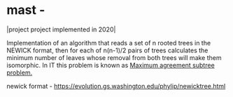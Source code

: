 # mast - 
|project project implemented in 2020|

Implementation of an algorithm that reads a set of n rooted trees in the NEWICK format, then for each of n(n-1)/2 pairs of trees calculates the minimum number of leaves whose removal from both trees will make them isomorphic.
In IT this problem is known as [Maximum agreement subtree problem.](https://en.wikipedia.org/wiki/Maximum_agreement_subtree_problem "Maximum agreement subtree problem.")

newick format - https://evolution.gs.washington.edu/phylip/newicktree.html
